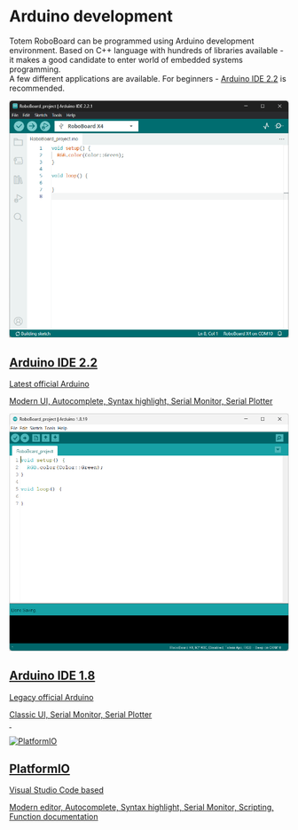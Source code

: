# Arduino development

Totem RoboBoard can be programmed using Arduino development environment. Based on C++ language with hundreds of libraries available - it makes a good candidate to enter world of embedded systems programming.  
A few different applications are available. For beginners - [Arduino IDE 2.2](arduino-ide-2.md) is recommended.

<div class="grid-card-row">
  <a class="grid-card-column-3" href="arduino-ide-2/">
    <div class="grid-card">
      <img alt="Arduino IDE 2.2" src="/assets/images/arduino-ide2-small.png">
      <h2>Arduino IDE 2.2</h2>
      <p>Latest official Arduino</p>
      <p>Modern UI, Autocomplete, Syntax highlight, Serial Monitor, Serial Plotter</p>
    </div>
  </a>

  <a class="grid-card-column-3" href="arduino-ide/">
    <div class="grid-card">
      <img alt="Arduino IDE 1.8" src="/assets/images/arduino-ide-small.png">
      <h2>Arduino IDE 1.8</h2>
      <p>Legacy official Arduino</p>
      <p>Classic UI, Serial Monitor, Serial Plotter<br>&nbsp;</p>
    </div>
  </a>

  <a class="grid-card-column-3" href="platformio/">
    <div class="grid-card">
      <img alt="PlatformIO" src="/assets/images/platformio-ide-small.png">
      <h2>PlatformIO</h2>
      <p>Visual Studio Code based</p>
      <p>Modern editor, Autocomplete, Syntax highlight, Serial Monitor, Scripting, Function documentation</p>
    </div>
  </a>
</div>
